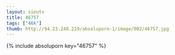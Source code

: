 ```yaml
--- 
layout: sieutv
title: 46757
tags: ["46k"]
thumb: http://94.23.248.219/absoluporn-1/image/002/46757.jpg
---
```

{% include absoluporn key="46757" %} 
